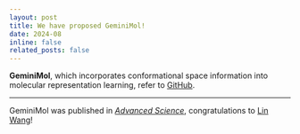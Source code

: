 ```yaml
---
layout: post
title: We have proposed GeminiMol!
date: 2024-08
inline: false
related_posts: false
---
```


**GeminiMol**, which incorporates conformational space information into molecular representation learning, refer to [GitHub](https://github.com/Wang-Lin-boop/GeminiMol).

---

GeminiMol was published in [*Advanced Science*](https://onlinelibrary.wiley.com/doi/10.1002/advs.202403998), congratulations to [Lin Wang](https://wang-lin-boop.github.io/WangLin/)!
